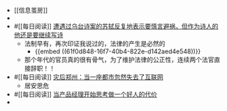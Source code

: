 - [[信息茧房]]
-
- #[[每日阅读]] [遭遇过乌台诗案的苏轼反复地表示要慎言避祸，但作为诗人的他还是要继续写诗](https://mp.weixin.qq.com/s/I8oIw1zoQGQFngLj5A74hg)
	- 法制早有，再次印证我说过的，法律的产生是必然的
		- {{embed ((61f0d848-16f7-40b4-822e-d142aed4e548))}}
	- 那个年代的官员真的很有骨气，为了维护法律的公正性，连续两个法官直接辞职！！
- #[[每日阅读]] [灾后郑州：当一座都市忽然失去了互联网](https://mp.weixin.qq.com/s/ZE2cOdHTi-Kn0N04FMOcMw)
	- 居安思危
- #[[每日阅读]] [当产品经理开始思考做一个好人的代价](https://mp.weixin.qq.com/s?__biz=MzUxMzY4NTE2MQ==&mid=2247485039&idx=1&sn=9853d3685e00ea67e720268d662fa0ee&chksm=f95025a9ce27acbff61ef112193d27b04522df95fde6f720960241f0457acd7d68caaa41d10e&scene=132#wechat_redirect)
-